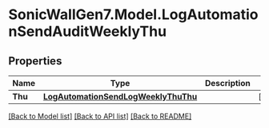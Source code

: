 # SonicWallGen7.Model.LogAutomationSendAuditWeeklyThu

## Properties

Name | Type | Description | Notes
------------ | ------------- | ------------- | -------------
**Thu** | [**LogAutomationSendLogWeeklyThuThu**](LogAutomationSendLogWeeklyThuThu.md) |  | [optional] 

[[Back to Model list]](../README.md#documentation-for-models) [[Back to API list]](../README.md#documentation-for-api-endpoints) [[Back to README]](../README.md)

